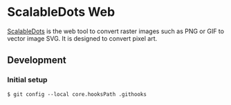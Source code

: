 # ScalableDots Web

[ScalableDots](https://scalable-dots.otchy.net/) is the web tool to convert raster images such as PNG or GIF to vector image SVG. It is designed to convert pixel art.

## Development

### Initial setup

```
$ git config --local core.hooksPath .githooks
```
